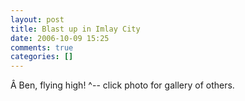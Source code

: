 ```yaml
---
layout: post
title: Blast up in Imlay City
date: 2006-10-09 15:25
comments: true
categories: []
---
```

<a href="http://filias.smugmug.com/gallery/1984884/1/101212378"><img src="http://filias.smugmug.com/photos/101212378-S.jpg" alt="" /></a>Â
Ben, flying high! ^-- click photo for gallery of others.
